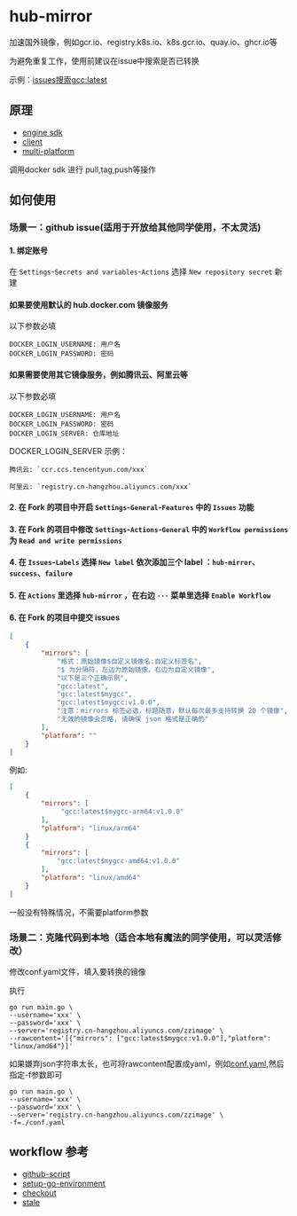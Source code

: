 # hub-mirror
加速国外镜像，例如gcr.io、registry.k8s.io、k8s.gcr.io、quay.io、ghcr.io等

为避免重复工作，使用前建议在issue中搜索是否已转换

示例：[issues搜索gcc:latest](https://github.com/zz-open/hub-mirror/issues?q=registry.k8s.io%2Fkube-apiserver%3Av1.28.2)

## 原理
- [engine sdk](https://docs.docker.com/engine/api/sdk/)
- [client](https://pkg.go.dev/github.com/docker/docker/client)
- [multi-platform](https://docs.docker.com/build/building/multi-platform/)

调用docker sdk 进行 pull,tag,push等操作

## 如何使用

### 场景一：github issue(适用于开放给其他同学使用，不太灵活)

#### 1. 绑定账号
在 `Settings`-`Secrets and variables`-`Actions` 选择 `New repository secret` 新建

#### 如果要使用默认的 hub.docker.com 镜像服务
以下参数必填
```text
DOCKER_LOGIN_USERNAME: 用户名
DOCKER_LOGIN_PASSWORD: 密码
```

#### 如果需要使用其它镜像服务，例如腾讯云、阿里云等
以下参数必填
```text
DOCKER_LOGIN_USERNAME: 用户名
DOCKER_LOGIN_PASSWORD: 密码
DOCKER_LOGIN_SERVER: 仓库地址
```
DOCKER_LOGIN_SERVER 示例：
```text
腾讯云: `ccr.ccs.tencentyun.com/xxx`

阿里云: `registry.cn-hangzhou.aliyuncs.com/xxx`
```

#### 2. 在 Fork 的项目中开启 `Settings`-`General`-`Features` 中的 `Issues` 功能

#### 3. 在 Fork 的项目中修改 `Settings`-`Actions`-`General` 中的 `Workflow permissions` 为 `Read and write permissions`

#### 4. 在 `Issues`-`Labels` 选择 `New label` 依次添加三个 label ：`hub-mirror`、`success`、`failure`

#### 5. 在 `Actions` 里选择 `hub-mirror` ，在右边 `···` 菜单里选择 `Enable Workflow`

#### 6. 在 Fork 的项目中提交 issues
```json
[
    {
        "mirrors": [
            "格式：原始镜像$自定义镜像名:自定义标签名",
            "$ 为分隔符，左边为原始镜像，右边为自定义镜像",
            "以下是三个正确示例",
            "gcc:latest",
            "gcc:latest$mygcc",
            "gcc:latest$mygcc:v1.0.0",
            "注意：mirrors 标签必选，标题随意，默认每次最多支持转换 20 个镜像",
            "无效的镜像会忽略, 请确保 json 格式是正确的"
        ],
        "platform": ""
    }
]
```
例如:
```json
[
    {
        "mirrors": [
             "gcc:latest$mygcc-arm64:v1.0.0"
        ],
        "platform": "linux/arm64"
    }
    {
        "mirrors": [
            "gcc:latest$mygcc-amd64:v1.0.0"
        ],
        "platform": "linux/amd64"
    }
]
```
一般没有特殊情况，不需要platform参数

### 场景二：克隆代码到本地（适合本地有魔法的同学使用，可以灵活修改）
修改conf.yaml文件，填入要转换的镜像

执行
```shell
go run main.go \
--username='xxx' \
--password='xxx' \
--server='registry.cn-hangzhou.aliyuncs.com/zzimage' \
--rawcontent='[{"mirrors": ["gcc:latest$mygcc:v1.0.0"],"platform": "linux/amd64"}]'
```
如果嫌弃json字符串太长，也可将rawcontent配置成yaml，例如[conf.yaml](./conf.yaml),然后指定-f参数即可
```shell
go run main.go \
--username='xxx' \
--password='xxx' \
--server='registry.cn-hangzhou.aliyuncs.com/zzimage' \
-f=./conf.yaml
```

## workflow 参考
- [github-script](https://github.com/marketplace/actions/github-script)
- [setup-go-environment](https://github.com/marketplace/actions/setup-go-environment)
- [checkout](https://github.com/marketplace/actions/checkout)
- [stale](https://github.com/marketplace/actions/close-stale-issues)